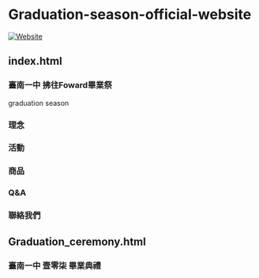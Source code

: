 Graduation-season-official-website
===
[![Website](https://img.shields.io/website-up-down-green-red/http/shields.io.svg?label=Graduation-season)](https://rezztech.github.io/Graduation-season-official-website/)

## index.html
### 臺南一中 **拂往Foward**畢業祭
graduation season
### 理念
### 活動
### 商品
### Q&A
### 聯絡我們

## Graduation_ceremony.html
### 臺南一中 壹零柒 畢業典禮
